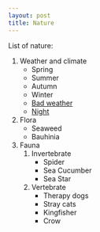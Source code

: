 ```yaml
---
layout: post
title: Nature
---
```


List of nature:

1. Weather and climate
   - Spring
   - Summer
   - Autumn
   - Winter
   - [Bad weather](bad_weather.md)
   - [Night](Night.md)
2. Flora
   - Seaweed
   - Bauhinia
3. Fauna
   1. Invertebrate
      - Spider
      - Sea Cucumber
      - Sea Star
   2. Vertebrate
      - Therapy dogs
      - Stray cats
      - Kingfisher
      - Crow
